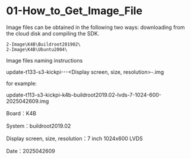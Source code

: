 # 01-How_to_Get_Image_File

Image files can be obtained in the following two ways: downloading from the cloud disk and compiling the SDK.

```
2-Image\K4B\Buildroot201902\
2-Image\K4B\Ubuntu2004\
```

Image files naming instructions

update-t133-s3-kickpi-<Board>-<System>-<Display screen, size, resolution>-<Date>.img

for example:

update-t113-s3-kickpi-k4b-buildroot2019.02-lvds-7-1024-600-2025042609.img

Board：K4B

System：buildroot2019.02

Display screen, size, resolution：7 inch 1024x600 LVDS

Date：2025042609

